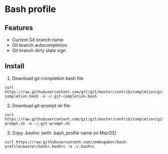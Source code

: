 # Bash profile

## Features
- Current Git branch name
- Git branch autocompletion
- Git branch dirty state sign

## Install
1. Download git-completion bash file

```
curl https://raw.githubusercontent.com/git/git/master/contrib/completion/git-completion.bash -o ~/.git-completion.bash
```

2. Download git-prompt sh file

```
curl https://raw.githubusercontent.com/git/git/master/contrib/completion/git-prompt.sh -o ~/.git-prompt.sh
```

3. Copy .bashrc (with .bash_profile name on MacOS)

```
curl https://raw.githubusercontent.com/zemkogabor/bash-profile/master/bash/.bashrc -o ~/.bashrc
```
